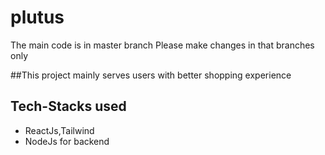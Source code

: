# plutus

The main code is in master branch 
Please make changes in that branches only

##This project mainly serves users with better shopping experience 

## Tech-Stacks used

- ReactJs,Tailwind
- NodeJs for backend
